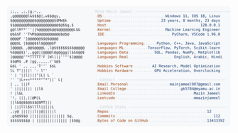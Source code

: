 <picture>
  <source srcset="https://raw.githubusercontent.com/mmazinjameel/mmazinjameel/main/dark_mode.svg?v=1753683573" media="(prefers-color-scheme: dark)">
  <img src="https://raw.githubusercontent.com/mmazinjameel/mmazinjameel/main/light_mode.svg?v=1753683573">
</picture>
